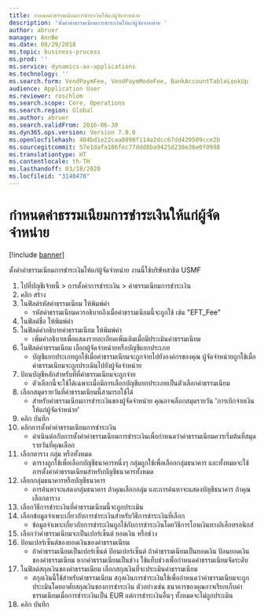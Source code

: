 ```yaml
---
title: กำหนดค่าธรรมเนียมการชำระเงินให้แก่ผู้จัดจำหน่าย
description: 'ตั้งค่าค่าธรรมเนียมการชำระเงินให้แก่ผู้จัดจำหน่าย '
author: abruer
manager: AnnBe
ms.date: 08/29/2018
ms.topic: business-process
ms.prod: ''
ms.service: dynamics-ax-applications
ms.technology: ''
ms.search.form: VendPaymFee, VendPaymModeFee, BankAccountTableLookUp
audience: Application User
ms.reviewer: roschlom
ms.search.scope: Core, Operations
ms.search.region: Global
ms.author: abruer
ms.search.validFrom: 2016-06-30
ms.dyn365.ops.version: Version 7.0.0
ms.openlocfilehash: 404bd1e22caa8098f114a2dcc67dd420509cce2b
ms.sourcegitcommit: 57e1dafa186fec77ddd8ba9425d238e36e0f0998
ms.translationtype: HT
ms.contentlocale: th-TH
ms.lasthandoff: 03/18/2020
ms.locfileid: "3140478"
---
```

# <a name="define-vendor-payment-fees"></a>กำหนดค่าธรรมเนียมการชำระเงินให้แก่ผู้จัดจำหน่าย

[!include [banner](../../includes/banner.md)]

ตั้งค่าค่าธรรมเนียมการชำระเงินให้แก่ผู้จัดจำหน่าย  งานนี้ใช้บริษัทสาธิต USMF 

1. ไปที่บัญชีเจ้าหนี้ > การตั้งค่าการชำระเงิน > ค่าธรรมเนียมการชำระเงิน
2. คลิก สร้าง
3. ในฟิลด์รหัสค่าธรรมเนียม ให้พิมพ์ค่า
    * รหัสค่าธรรมเนียมควรอธิบายถึงเมื่อค่าธรรมเนียมนี้จะถูกใช้ เช่น "EFT_Fee"  
4. ในฟิลด์ชื่อ ให้พิมพ์ค่า 
5. ในฟิลด์คำอธิบายค่าธรรมเนียม ให้พิมพ์ค่า
    * เพิ่มคำอธิบายเพื่อแสดงรายละเอียดเพิ่มเติมเมื่อมีประเมินค่าธรรมเนียม  
6. ในฟิลด์ค่าธรรมเนียม เลือกผู้จัดจำหน่ายหรือบัญชีแยกประเภท
    * บัญชีแยกประเภทถูกใช้เมื่อค่าธรรมเนียมจะถูกจ่ายไปยังองค์กรของคุณ   ผู้จัดจำหน่ายถูกใช้เมื่อค่าธรรมเนียมจะถูกประเมินไปยังผู้จัดจำหน่าย  
7. ป้อนบัญชีหลักสำหรับที่ที่ค่าธรรมเนียมจะถูกจ่าย
    * ตัวเลือกนี้จะใช้ได้เฉพาะเมื่อมีการเลือกบัญชีแยกประเภทเป็นตัวเลือกค่าธรรมเนียม  
8. เลือกสมุดรายวันที่ค่าธรรมเนียมนี้สามารถใช้ได้ 
    * สำหรับค่าธรรมเนียมการชำระเงินของผู้จัดจำหน่าย คุณอาจเลือกสมุดรายวัน 'การเบิกจ่ายเงินให้แก่ผู้จัดจำหน่าย'  
9. คลิก บันทึก
10. คลิกการตั้งค่าค่าธรรมเนียมการชำระเงิน
    * ดำเนินต่อกับการตั้งค่าค่าธรรมเนียมการชำระเงินเพื่อกำหนดว่าค่าธรรมเนียมควรเริ่มต้นที่สมุดรายวันที่คุณเลือก  
11. เลือกตาราง กลุ่ม หรือทั้งหมด
    * ตารางถูกใช้เพื่อเลือกบัญชีธนาคารหนึ่งๆ กลุ่มถูกใช้เพื่อเลือกกลุ่มธนาคาร และทั้งหมดจะใช้การตั้งค่าค่าธรรมเนียมสำหรับบัญชีธนาคารทั้งหมด  
12. เลือกกลุ่มธนาคารหรือบัญชีธนาคาร
    * การค้นหาจะแสดงกลุ่มธนาคาร ถ้าคุณเลือกกลุ่ม และการค้นหาจะแสดงบัญชีธนาคาร ถ้าคุณเลือกตาราง  
13. เลือกวิธีการชำระเงินที่ค่าธรรมเนียมนี้จะถูกประเมิน
14. เลือกข้อมูลจำเพาะเกี่ยวกับการชำระเงินสำหรับวิธีการชำระเงินที่เลือก
    * ข้อมูลจำเพาะเกี่ยวกับการชำระเงินถูกใช้กับการชำระเงินโดยวิธีการโอนเงินทางอิเล็กทรอนิกส์  
15. เลือกว่าค่าธรรมเนียมจะเป็นเปอร์เซ็นต์ ยอดเงิน หรือช่วง
16. ป้อนเปอร์เซ็นต์ของยอดเงินของค่าธรรมเนียม
    * ถ้าค่าธรรมเนียมเป็นเปอร์เซ็นต์ ป้อนเปอร์เซ็นต์  ถ้าค่าธรรมเนียมเป็นยอดเงิน ป้อนยอดเงินของค่าธรรมเนียม  หากค่าธรรมเนียมเป็นช่วง ใช้แท็บช่วงเพื่อกำหนดค่าธรรมเนียมจัดระดับ  
17. ในฟิลด์สกุลเงินของค่าธรรมเนียม เลือกสกุลเงินที่จะประเมินค่าธรรมเนียม
    * สกุลเงินนี้ใช้สำหรับค่าธรรมเนียม  สกุลเงินการชำระเงินใช้เพื่อกำหนดว่าค่าธรรมเนียมจะถูกประเมินโดยอาศัยสกุลเงินของการชำระเงิน  ตัวอย่างเช่น ธนาคารของคุณอาจเรียกเก็บค่าธรรมเนียมเมื่อการชำระเงินเป็น EUR แต่การชำระเงินอื่นๆ ทั้งหมดจะไม่ถูกประเมิน  
18. คลิก บันทึก

